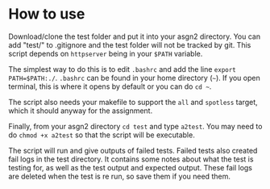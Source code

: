 # How to use

Download/clone the test folder and put it into your asgn2 directory. You can add "test/" to .gitignore and the test folder will not be tracked by git. This script depends on `httpserver` being in your `$PATH` variable.  

The  simplest way to do this is to edit `.bashrc` and add the line `export PATH=$PATH:./`. `.bashrc` can be found in your home directory (`~`). If you open terminal, this is where it opens by default or you can do `cd ~`.   

The script also needs your makefile to support the `all` and `spotless` target, which it should anyway for the assignment.  

Finally, from your asgn2 directory `cd test` and type `a2test`. You may need to do `chmod +x a2test` so that the script will be executable.

The script will run and give outputs of failed tests. Failed tests also created fail logs in the test directory. It contains some notes about what the test is testing for, as well as the test output and expected output. These fail logs are deleted when the test is re run, so save them if you need them.
